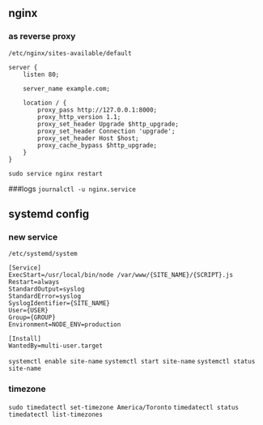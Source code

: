## nginx 
### as reverse proxy
`/etc/nginx/sites-available/default`

```
server {
    listen 80;

    server_name example.com;

    location / {
        proxy_pass http://127.0.0.1:8000;
        proxy_http_version 1.1;
        proxy_set_header Upgrade $http_upgrade;
        proxy_set_header Connection 'upgrade';
        proxy_set_header Host $host;
        proxy_cache_bypass $http_upgrade;
    }
}
```

`sudo service nginx restart`

###logs
`journalctl -u nginx.service`

## systemd config
### new service
`/etc/systemd/system`

```
[Service]
ExecStart=/usr/local/bin/node /var/www/{SITE_NAME}/{SCRIPT}.js
Restart=always
StandardOutput=syslog
StandardError=syslog
SyslogIdentifier={SITE_NAME}
User={USER}
Group={GROUP}
Environment=NODE_ENV=production

[Install]
WantedBy=multi-user.target
```

`systemctl enable site-name`
`systemctl start site-name`
`systemctl status site-name`

### timezone

`sudo timedatectl set-timezone America/Toronto`
`timedatectl status`
`timedatectl list-timezones`
